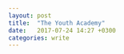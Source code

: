 ```yaml
---
layout: post
title:  "The Youth Academy"
date:   2017-07-24 14:27 +0300
categories: write
---
```





<!--end-->
